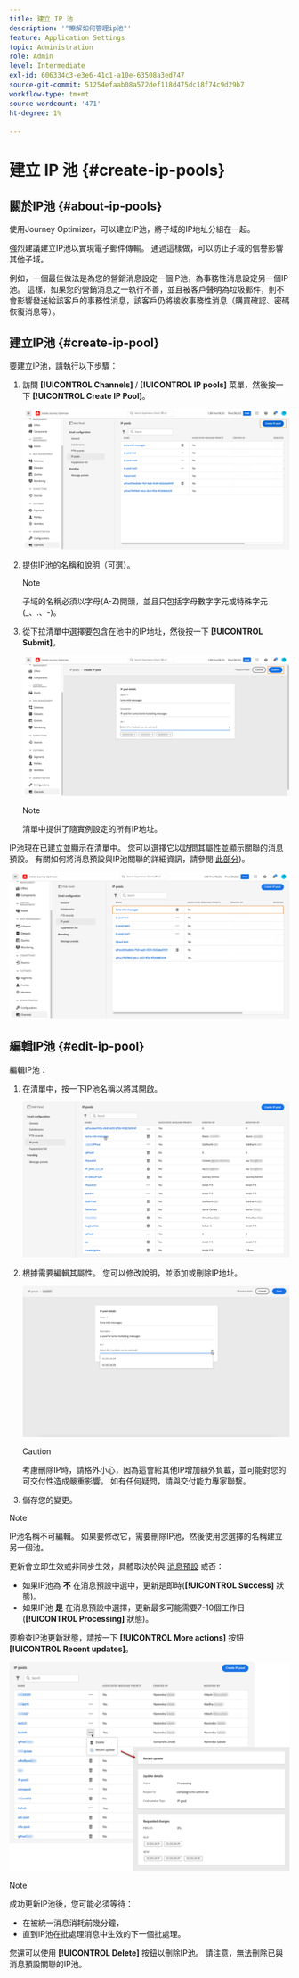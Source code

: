 ```yaml
---
title: 建立 IP 池
description: '"瞭解如何管理ip池"'
feature: Application Settings
topic: Administration
role: Admin
level: Intermediate
exl-id: 606334c3-e3e6-41c1-a10e-63508a3ed747
source-git-commit: 51254efaab08a572def118d475dc18f74c9d29b7
workflow-type: tm+mt
source-wordcount: '471'
ht-degree: 1%

---
```


# 建立 IP 池 {#create-ip-pools}

## 關於IP池 {#about-ip-pools}

使用Journey Optimizer，可以建立IP池，將子域的IP地址分組在一起。

強烈建議建立IP池以實現電子郵件傳輸。 通過這樣做，可以防止子域的信譽影響其他子域。

例如，一個最佳做法是為您的營銷消息設定一個IP池，為事務性消息設定另一個IP池。 這樣，如果您的營銷消息之一執行不善，並且被客戶聲明為垃圾郵件，則不會影響發送給該客戶的事務性消息，該客戶仍將接收事務性消息（購買確認、密碼恢復消息等）。

## 建立IP池 {#create-ip-pool}

要建立IP池，請執行以下步驟：

1. 訪問 **[!UICONTROL Channels]** / **[!UICONTROL IP pools]** 菜單，然後按一下 **[!UICONTROL Create IP Pool]**。

   ![](../assets/ip-pool-create.png)

1. 提供IP池的名稱和說明（可選）。

   >[!NOTE]
   >
   >子域的名稱必須以字母(A-Z)開頭，並且只包括字母數字字元或特殊字元(_、.、-)。

1. 從下拉清單中選擇要包含在池中的IP地址，然後按一下 **[!UICONTROL Submit]**。

   ![](../assets/ip-pool-config.png)

   >[!NOTE]
   >
   >清單中提供了隨實例設定的所有IP地址。

IP池現在已建立並顯示在清單中。 您可以選擇它以訪問其屬性並顯示關聯的消息預設。 有關如何將消息預設與IP池關聯的詳細資訊，請參閱 [此部分](message-presets.md))。

![](../assets/ip-pool-created.png)

## 編輯IP池 {#edit-ip-pool}

編輯IP池：

1. 在清單中，按一下IP池名稱以將其開啟。

   ![](../assets/ip-pool-list.png)

1. 根據需要編輯其屬性。 您可以修改說明，並添加或刪除IP地址。

   ![](../assets/ip-pool-edit.png)

   >[!CAUTION]
   >
   >考慮刪除IP時，請格外小心，因為這會給其他IP增加額外負載，並可能對您的可交付性造成嚴重影響。 如有任何疑問，請與交付能力專家聯繫。

1. 儲存您的變更。

>[!NOTE]
>
>IP池名稱不可編輯。 如果要修改它，需要刪除IP池，然後使用您選擇的名稱建立另一個池。

更新會立即生效或非同步生效，具體取決於與 [消息預設](message-presets.md) 或否：

* 如果IP池為 **不** 在消息預設中選中，更新是即時(**[!UICONTROL Success]** 狀態)。
* 如果IP池 **是** 在消息預設中選擇，更新最多可能需要7-10個工作日(**[!UICONTROL Processing]** 狀態)。

要檢查IP池更新狀態，請按一下 **[!UICONTROL More actions]** 按鈕 **[!UICONTROL Recent updates]**。

![](../assets/ip-pool-recent-update.png)

>[!NOTE]
>
>成功更新IP池後，您可能必須等待：
>* 在被統一消息消耗前幾分鐘，
>* 直到IP池在批處理消息中生效的下一個批處理。


您還可以使用 **[!UICONTROL Delete]** 按鈕以刪除IP池。 請注意，無法刪除已與消息預設關聯的IP池。

